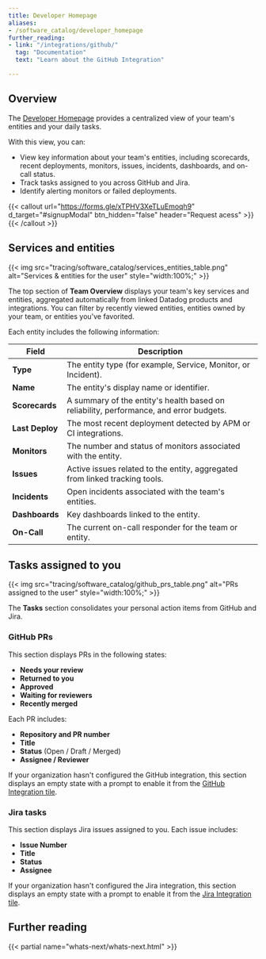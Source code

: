 ```yaml
---
title: Developer Homepage
aliases:  
- /software_catalog/developer_homepage  
further_reading:  
- link: "/integrations/github/"  
  tag: "Documentation"  
  text: "Learn about the GitHub Integration"   

---
```


## Overview

The [Developer Homepage][3] provides a centralized view of your team's entities and your daily tasks.  

With this view, you can:
- View key information about your team's entities, including scorecards, recent deployments, monitors, issues, incidents, dashboards, and on-call status. 
- Track tasks assigned to you across GitHub and Jira.
- Identify alerting monitors or failed deployments.

{{< callout url="https://forms.gle/xTPHV3XeTLuEmoqh9" d_target="#signupModal" btn_hidden="false" header="Request acess" >}}
{{< /callout >}}

## Services and entities

{{< img src="tracing/software_catalog/services_entities_table.png" alt="Services & entities for the user" style="width:100%;" >}}  

The top section of **Team Overview** displays your team's key services and entities, aggregated automatically from linked Datadog products and integrations. You can filter by recently viewed entities, entities owned by your team, or entities you've favorited.

Each entity includes the following information:

| Field | Description |
|--------|-------------|
| **Type** | The entity type (for example, Service, Monitor, or Incident). |
| **Name** | The entity's display name or identifier. |
| **Scorecards** | A summary of the entity's health based on reliability, performance, and error budgets. |
| **Last Deploy** | The most recent deployment detected by APM or CI integrations. |
| **Monitors** | The number and status of monitors associated with the entity. |
| **Issues** | Active issues related to the entity, aggregated from linked tracking tools. |
| **Incidents** | Open incidents associated with the team's entities. |
| **Dashboards** | Key dashboards linked to the entity. |
| **On-Call** | The current on-call responder for the team or entity. |


## Tasks assigned to you

{{< img src="tracing/software_catalog/github_prs_table.png" alt="PRs assigned to the user" style="width:100%;" >}}  

The **Tasks** section consolidates your personal action items from GitHub and Jira.

### GitHub PRs

This section displays PRs in the following states:
- **Needs your review**
- **Returned to you**  
- **Approved**  
- **Waiting for reviewers**
- **Recently merged**  

Each PR includes:
- **Repository and PR number**  
- **Title**  
- **Status** (Open / Draft / Merged)  
- **Assignee / Reviewer**  

If your organization hasn't configured the GitHub integration, this section displays an empty state with a prompt to enable it from the [GitHub Integration tile][1].

### Jira tasks

This section displays Jira issues assigned to you. Each issue includes:
- **Issue Number**  
- **Title**  
- **Status**  
- **Assignee**

If your organization hasn't configured the Jira integration, this section displays an empty state with a prompt to enable it from the [Jira Integration tile][2].

## Further reading

{{< partial name="whats-next/whats-next.html" >}}  

[1]: /integrations/github/  
[2]: /integrations/jira/
[3]: https://app.datadoghq.com/idp/overview/developer
